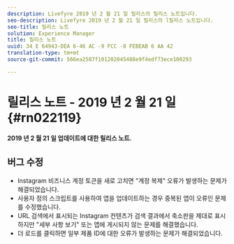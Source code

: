 ```yaml
---
description: Livefyre 2019 년 2 월 21 일 릴리스의 릴리스 노트입니다.
seo-description: Livefyre 2019 년 2 월 21 일 릴리스의 l릴리스 노트입니다.
seo-title: 릴리스 노트
solution: Experience Manager
title: 릴리스 노트
uuid: 34 E 64943-DEA 6-46 AC -9 FCC -8 FEBEAB 6 AA 42
translation-type: tm+mt
source-git-commit: 566ea2587f101202045488e9f4edf73ece100293

---
```



# 릴리스 노트 - 2019 년 2 월 21 일 {#rn022119}

**2019 년 2 월 21 일 업데이트에 대한 릴리스 노트.**


## 버그 수정

* Instagram 비즈니스 계정 토큰을 새로 고치면 "계정 복제" 오류가 발생하는 문제가 해결되었습니다.
* 사용자 정의 스크립트를 사용하여 앱을 업데이트하는 경우 중복된 앱이 오류인 문제를 수정했습니다.
* URL 검색에서 표시되는 Instagram 컨텐츠가 검색 결과에서 축소판을 제대로 표시하지만 "세부 사항 보기" 또는 앱에 게시되지 않는 문제를 해결했습니다.
* 더 로드를 클릭하면 일부 제품 ID에 대한 오류가 발생하는 문제가 해결되었습니다.